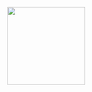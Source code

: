 
<!-- [![dgidget's 42 stats](https://badge42.vercel.app/api/v2/cl48b2grq01620akx9l6n8aub/stats?cursusId=21&coalitionId=103)](https://github.com/JaeSeoKim/badge42) -->

<!--  ![Top Langs](https://github-readme-stats.vercel.app/api/top-langs/?username=guseynovr&hide=javascript,css,scss,html&theme=tokyonight) -->

<p>
  <img height="180em" src="https://github-readme-stats.vercel.app/api/top-langs/?username=guseynovr&hide=Java,swift,objective-c,php,Makefile,Cmake,python,shell,html,pascal,rich text format,css,Assembly,dockerfile,javascript,Actionscript&langs_count=8&layout=compact&show_icons=true&hide_border=true&&count_private=true&include_all_commits=true" />
</p>


<!-- [![GitHub Streak](https://github-readme-streak-stats.herokuapp.com?user=guseynovr&theme=github-light)](https://git.io/streak-stats)

[![GitHub stats](https://github-readme-stats.vercel.app/api?username=guseynovr)](https://github.com/anuraghazra/github-readme-stats) -->
